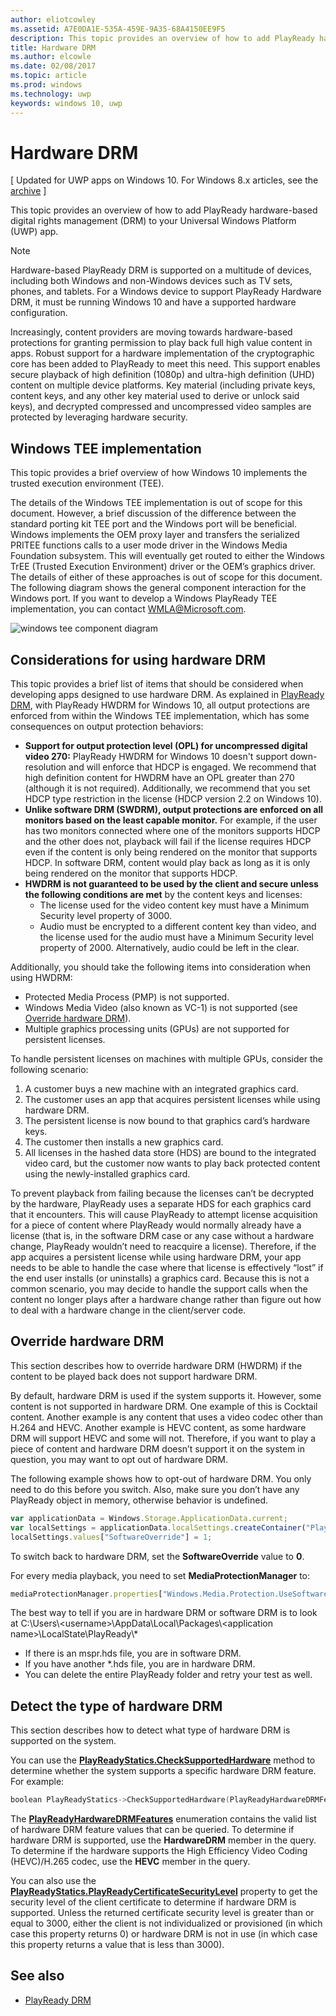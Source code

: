 ```yaml
---
author: eliotcowley
ms.assetid: A7E0DA1E-535A-459E-9A35-68A4150EE9F5
description: This topic provides an overview of how to add PlayReady hardware-based digital rights management (DRM) to your Universal Windows Platform (UWP) app.
title: Hardware DRM
ms.author: elcowle
ms.date: 02/08/2017
ms.topic: article
ms.prod: windows
ms.technology: uwp
keywords: windows 10, uwp
---
```


# Hardware DRM

\[ Updated for UWP apps on Windows 10. For Windows 8.x articles, see the [archive](http://go.microsoft.com/fwlink/p/?linkid=619132) \]

This topic provides an overview of how to add PlayReady hardware-based digital rights management (DRM) to your Universal Windows Platform (UWP) app.

> [!NOTE] 
> Hardware-based PlayReady DRM is supported on a multitude of devices, including both Windows and non-Windows devices such as TV sets, phones, and tablets. For a Windows device to support PlayReady Hardware DRM, it must be running Windows 10 and have a supported hardware configuration.

Increasingly, content providers are moving towards hardware-based protections for granting permission to play back full high value content in apps. Robust support for a hardware implementation of the cryptographic core has been added to PlayReady to meet this need. This support enables secure playback of high definition (1080p) and ultra-high definition (UHD) content on multiple device platforms. Key material (including private keys, content keys, and any other key material used to derive or unlock said keys), and decrypted compressed and uncompressed video samples are protected by leveraging hardware security.

## Windows TEE implementation

This topic provides a brief overview of how Windows 10 implements the trusted execution environment (TEE).

The details of the Windows TEE implementation is out of scope for this document. However, a brief discussion of the difference between the standard porting kit TEE port and the Windows port will be beneficial. Windows implements the OEM proxy layer and transfers the serialized PRITEE functions calls to a user mode driver in the Windows Media Foundation subsystem. This will eventually get routed to either the Windows TrEE (Trusted Execution Environment) driver or the OEM’s graphics driver. The details of either of these approaches is out of scope for this document. The following diagram shows the general component interaction for the Windows port. If you want to develop a Windows PlayReady TEE implementation, you can contact <WMLA@Microsoft.com>.

![windows tee component diagram](images/windowsteecomponentdiagram720.jpg)

## Considerations for using hardware DRM

This topic provides a brief list of items that should be considered when developing apps designed to use hardware DRM. As explained in [PlayReady DRM](playready-client-sdk.md#output-protection), with PlayReady HWDRM for Windows 10, all output protections are enforced from within the Windows TEE implementation, which has some consequences on output protection behaviors:

-   **Support for output protection level (OPL) for uncompressed digital video 270:** PlayReady HWDRM for Windows 10 doesn't support down-resolution and will enforce that HDCP is engaged. We recommend that high definition content for HWDRM have an OPL greater than 270 (although it is not required). Additionally, we recommend that you set HDCP type restriction in the license (HDCP version 2.2 on Windows 10).
-   **Unlike software DRM (SWDRM), output protections are enforced on all monitors based on the least capable monitor.** For example, if the user has two monitors connected where one of the monitors supports HDCP and the other does not, playback will fail if the license requires HDCP even if the content is only being rendered on the monitor that supports HDCP. In software DRM, content would play back as long as it is only being rendered on the monitor that supports HDCP.
-   **HWDRM is not guaranteed to be used by the client and secure unless the following conditions are met** by the content keys and licenses:
    -   The license used for the video content key must have a Minimum Security level property of 3000.
    -   Audio must be encrypted to a different content key than video, and the license used for the audio must have a Minimum Security level property of 2000. Alternatively, audio could be left in the clear.
    
Additionally, you should take the following items into consideration when using HWDRM:

-   Protected Media Process (PMP) is not supported.
-   Windows Media Video (also known as VC-1) is not supported (see [Override hardware DRM](#override-hardware-drm)).
-   Multiple graphics processing units (GPUs) are not supported for persistent licenses.

To handle persistent licenses on machines with multiple GPUs, consider the following scenario:

1.  A customer buys a new machine with an integrated graphics card.
2.  The customer uses an app that acquires persistent licenses while using hardware DRM.
3.  The persistent license is now bound to that graphics card’s hardware keys.
4.  The customer then installs a new graphics card.
5.  All licenses in the hashed data store (HDS) are bound to the integrated video card, but the customer now wants to play back protected content using the newly-installed graphics card.

To prevent playback from failing because the licenses can’t be decrypted by the hardware, PlayReady uses a separate HDS for each graphics card that it encounters. This will cause PlayReady to attempt license acquisition for a piece of content where PlayReady would normally already have a license (that is, in the software DRM case or any case without a hardware change, PlayReady wouldn’t need to reacquire a license). Therefore, if the app acquires a persistent license while using hardware DRM, your app needs to be able to handle the case where that license is effectively “lost” if the end user installs (or uninstalls) a graphics card. Because this is not a common scenario, you may decide to handle the support calls when the content no longer plays after a hardware change rather than figure out how to deal with a hardware change in the client/server code.

## Override hardware DRM

This section describes how to override hardware DRM (HWDRM) if the content to be played back does not support hardware DRM.

By default, hardware DRM is used if the system supports it. However, some content is not supported in hardware DRM. One example of this is Cocktail content. Another example is any content that uses a video codec other than H.264 and HEVC. Another example is HEVC content, as some hardware DRM will support HEVC and some will not. Therefore, if you want to play a piece of content and hardware DRM doesn’t support it on the system in question, you may want to opt out of hardware DRM.

The following example shows how to opt-out of hardware DRM. You only need to do this before you switch. Also, make sure you don’t have any PlayReady object in memory, otherwise behavior is undefined.

```js
var applicationData = Windows.Storage.ApplicationData.current;
var localSettings = applicationData.localSettings.createContainer("PlayReady", Windows.Storage.ApplicationDataCreateDisposition.always);
localSettings.values["SoftwareOverride"] = 1;
```

To switch back to hardware DRM, set the **SoftwareOverride** value to **0**.

For every media playback, you need to set **MediaProtectionManager** to:

```js
mediaProtectionManager.properties["Windows.Media.Protection.UseSoftwareProtectionLayer"] = true;
```

The best way to tell if you are in hardware DRM or software DRM is to look at C:\\Users\\&lt;username&gt;\\AppData\\Local\\Packages\\&lt;application name&gt;\\LocalState\\PlayReady\\\*

-   If there is an mspr.hds file, you are in software DRM.
-   If you have another \*.hds file, you are in hardware DRM.
-   You can delete the entire PlayReady folder and retry your test as well.

## Detect the type of hardware DRM

This section describes how to detect what type of hardware DRM is supported on the system.

You can use the [**PlayReadyStatics.CheckSupportedHardware**](https://msdn.microsoft.com/library/windows/apps/dn986441) method to determine whether the system supports a specific hardware DRM feature. For example:

```cpp
boolean PlayReadyStatics->CheckSupportedHardware(PlayReadyHardwareDRMFeatures enum);
```

The [**PlayReadyHardwareDRMFeatures**](https://msdn.microsoft.com/library/windows/apps/dn986265) enumeration contains the valid list of hardware DRM feature values that can be queried. To determine if hardware DRM is supported, use the **HardwareDRM** member in the query. To determine if the hardware supports the High Efficiency Video Coding (HEVC)/H.265 codec, use the **HEVC** member in the query.

You can also use the [**PlayReadyStatics.PlayReadyCertificateSecurityLevel**](https://msdn.microsoft.com/library/windows/apps/windows.media.protection.playready.playreadystatics.playreadycertificatesecuritylevel.aspx) property to get the security level of the client certificate to determine if hardware DRM is supported. Unless the returned certificate security level is greater than or equal to 3000, either the client is not individualized or provisioned (in which case this property returns 0) or hardware DRM is not in use (in which case this property returns a value that is less than 3000).

## See also
- [PlayReady DRM](playready-client-sdk.md)
